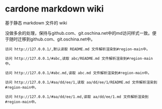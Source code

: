 # cardone markdown wiki

基于静态 markdown 文件的 wiki

没做多余的处理，保持与github.com、git.oschina.net中的md访问样式一致。便于随时迁移到github.com、git.oschina.net中。

```
访问 http://127.0.0.1/,默认读取 README.md 文件解析渲染到#region-main中。

访问 http://127.0.0.1/#abc,读取 abc/README.md 文件解析渲染到#region-main中。

访问 http://127.0.0.1/#abc.md,读取 abc.md 文件解析渲染到#region-main中。

访问 http://127.0.0.1/#aa/dd/ee/1,读取 aa/dd/ee/1/README.md 文件解析渲染到#region-main中。

访问 http://127.0.0.1/#aa/dd/ee/1.md,读取 aa/dd/ee/1.md 文件解析渲染到#region-main中。
```